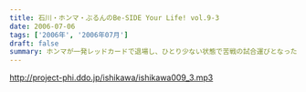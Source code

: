 ```yaml
---
title: 石川・ホンマ・ぶるんのBe-SIDE Your Life! vol.9-3
date: 2006-07-06
tags: ['2006年', '2006年07月']
draft: false
summary: ホンマが一発レッドカードで退場し、ひとり少ない状態で苦戦の試合運びとなった“ビーサイJAPAN”!!しかし、ホンマが抜けてからの方が、トークのパスがよく回るようになり、むしろホンマが、番組にとってのロナウドだったコトが発覚!!ホンマ不要論噴出!?
---
```


http://project-phi.ddo.jp/ishikawa/ishikawa009_3.mp3
